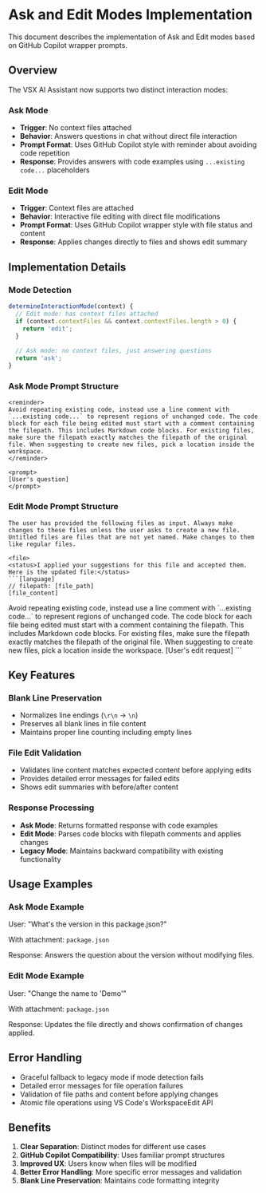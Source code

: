 # Ask and Edit Modes Implementation

This document describes the implementation of Ask and Edit modes based on GitHub Copilot wrapper prompts.

## Overview

The VSX AI Assistant now supports two distinct interaction modes:

### Ask Mode
- **Trigger**: No context files attached
- **Behavior**: Answers questions in chat without direct file interaction
- **Prompt Format**: Uses GitHub Copilot style with reminder about avoiding code repetition
- **Response**: Provides answers with code examples using `...existing code...` placeholders

### Edit Mode  
- **Trigger**: Context files are attached
- **Behavior**: Interactive file editing with direct file modifications
- **Prompt Format**: Uses GitHub Copilot wrapper style with file status and content
- **Response**: Applies changes directly to files and shows edit summary

## Implementation Details

### Mode Detection
```javascript
determineInteractionMode(context) {
  // Edit mode: has context files attached
  if (context.contextFiles && context.contextFiles.length > 0) {
    return 'edit';
  }
  
  // Ask mode: no context files, just answering questions
  return 'ask';
}
```

### Ask Mode Prompt Structure
```
<reminder>
Avoid repeating existing code, instead use a line comment with `...existing code...` to represent regions of unchanged code. The code block for each file being edited must start with a comment containing the filepath. This includes Markdown code blocks. For existing files, make sure the filepath exactly matches the filepath of the original file. When suggesting to create new files, pick a location inside the workspace.
</reminder>

<prompt>
[User's question]
</prompt>
```

### Edit Mode Prompt Structure
```
The user has provided the following files as input. Always make changes to these files unless the user asks to create a new file. Untitled files are files that are not yet named. Make changes to them like regular files.

<file>
<status>I applied your suggestions for this file and accepted them. Here is the updated file:</status>
```[language]
// filepath: [file_path]
[file_content]
```
</file>

<reminder>
Avoid repeating existing code, instead use a line comment with `...existing code...` to represent regions of unchanged code. The code block for each file being edited must start with a comment containing the filepath. This includes Markdown code blocks. For existing files, make sure the filepath exactly matches the filepath of the original file. When suggesting to create new files, pick a location inside the workspace.
</reminder>

<prompt>
[User's edit request]
</prompt>
```

## Key Features

### Blank Line Preservation
- Normalizes line endings (`\r\n` → `\n`)
- Preserves all blank lines in file content
- Maintains proper line counting including empty lines

### File Edit Validation
- Validates line content matches expected content before applying edits
- Provides detailed error messages for failed edits
- Shows edit summaries with before/after content

### Response Processing
- **Ask Mode**: Returns formatted response with code examples
- **Edit Mode**: Parses code blocks with filepath comments and applies changes
- **Legacy Mode**: Maintains backward compatibility with existing functionality

## Usage Examples

### Ask Mode Example
User: "What's the version in this package.json?"

With attachment: `package.json`

Response: Answers the question about the version without modifying files.

### Edit Mode Example  
User: "Change the name to 'Demo'"

With attachment: `package.json`

Response: Updates the file directly and shows confirmation of changes applied.

## Error Handling

- Graceful fallback to legacy mode if mode detection fails
- Detailed error messages for file operation failures
- Validation of file paths and content before applying changes
- Atomic file operations using VS Code's WorkspaceEdit API

## Benefits

1. **Clear Separation**: Distinct modes for different use cases
2. **GitHub Copilot Compatibility**: Uses familiar prompt structures
3. **Improved UX**: Users know when files will be modified
4. **Better Error Handling**: More specific error messages and validation
5. **Blank Line Preservation**: Maintains code formatting integrity